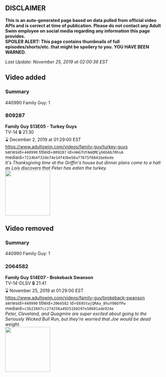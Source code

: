 ## DISCLAIMER
**This is an auto-generated page based on data pulled from official video APIs and is correct at time of publication. Please do not contact any Adult Swim employee on social media regarding any information this page provides.**  
**SPOILER ALERT: This page contains thumbnails of full episodes/shorts/etc. that might be spoilery to you. YOU HAVE BEEN WARNED.**  

_Last Update: November 25, 2019 at 02:00:36 EST_
## Video added
### Summary
440990 Family Guy: 1  
### 809287
**Family Guy S13E05 - Turkey Guys**  
TV-14 🔒 21:30  
⌛ December 2, 2019 at 01:29:00 EST  
https://www.adultswim.com/videos/family-guy/turkey-guys  
seriesid=`440990` titleid=`809287` id=`HmGTUYAmQMCyb6b6b70hsA` mediaid=`7214b4f32de74e14f43be56a77675f6841be6ede`  
_It's Thanksgiving time at the Griffin's house but dinner plans come to a halt as Lois discovers that Peter has eaten the turkey._  
<a href="https://i.cdn.turner.com/adultswim/big/image-upload/thumbnails/thumb-2_image-152400104571411.jpg"><img src="https://i.cdn.turner.com/adultswim/big/image-upload/thumbnails/thumb-2_image-152400104571411.jpg" height="144px" /></a>
## Video removed
### Summary
440990 Family Guy: 1  
### 2064582
**Family Guy S14E07 - Brokeback Swanson**  
TV-14-DLSV 🔒 21:41  
⌛ November 25, 2019 at 01:29:00 EST  
https://www.adultswim.com/videos/family-guy/brokeback-swanson  
seriesid=`440990` titleid=`2064582` id=`E69StwjQRAa_8huY08OfPw` mediaid=`c5b22667cc274256a49251b0297e58601ade924e`  
_Peter, Cleveland, and Quagmire are super excited about going to the Seriously Wicked Bull Run, but they're worried that Joe would be dead weight._  
<a href="https://i.cdn.turner.com/adultswim/big/video/brokeback-swanson/familyguy_1307_air_cid-2XXDG.jpg"><img src="https://i.cdn.turner.com/adultswim/big/video/brokeback-swanson/familyguy_1307_air_cid-2XXDG.jpg" height="144px" /></a>

